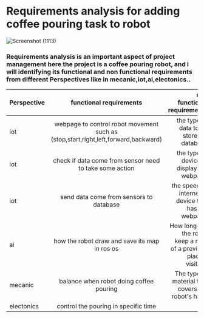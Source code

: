 # Requirements analysis for adding coffee pouring task to robot

![Screenshot (1113)](https://user-images.githubusercontent.com/108452991/186026193-c6336bee-7fea-4332-99ff-c309e6a21d6a.png)
### Requirements analysis is an important aspect of project management here the project is a coffee pouring robot, and i will identifying its functional and non functional requirements from different Perspectives like in mecanic,iot,ai,electonics..


| Perspective   | functional requirements                                                                  | non functional requirements                        |
|:------------  |:----------------------------------------------------------------------------------------:| --------------------------------------------------:|
|iot            |webpage to control robot movement such as (stop,start,right,left,forward,backward)        |the type of data to be stored in database           |
|iot            |check if data come from sensor need to take some action                                   |the type of device to display the webpage           |
|iot            |send data come from sensors to database                                                   |the speed of internet in device that has the webpage|
|ai             |how the robot draw and save its map in ros os                                             |How long will the robot keep a map of a previous place it visited? 
|mecanic        |balance when robot doing coffee pouring                                                   |The type of material that covers the robot's hand  |
|electonics     |control the pouring in specific time                                                      |-     |                                                  |electonics     |pouring the coffee quantity the occasion with the cup                                     |is made of heat-resistant material to avoid accident|
